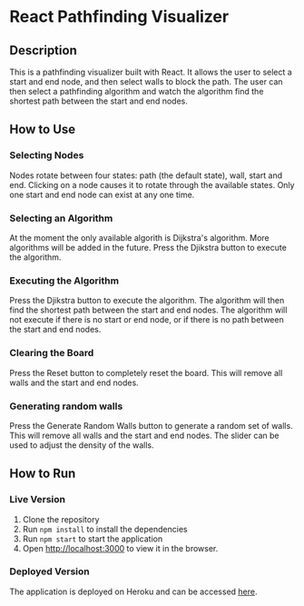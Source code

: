 # React Pathfinding Visualizer

## Description
This is a pathfinding visualizer built with React. It allows the user to select a start and end node, and then select walls to block the path. The user can then select a pathfinding algorithm and watch the algorithm find the shortest path between the start and end nodes.

## How to Use

### Selecting Nodes
Nodes rotate between four states: path (the default state), wall, start and end. Clicking on a node causes it to rotate through the available states. Only one start and end node can exist at any one time.

### Selecting an Algorithm
At the moment the only available algorith is Dijkstra's algorithm. More algorithms will be added in the future. Press the Djikstra button to execute the algorithm.

### Executing the Algorithm
Press the Djikstra button to execute the algorithm. The algorithm will then find the shortest path between the start and end nodes. The algorithm will not execute if there is no start or end node, or if there is no path between the start and end nodes.

### Clearing the Board
Press the Reset button to completely reset the board. This will remove all walls and the start and end nodes.

### Generating random walls
Press the Generate Random Walls button to generate a random set of walls. This will remove all walls and the start and end nodes. The slider can be used to adjust the density of the walls.

## How to Run
### Live Version
1. Clone the repository
2. Run `npm install` to install the dependencies
3. Run `npm start` to start the application
4. Open [http://localhost:3000](http://localhost:3000) to view it in the browser.

### Deployed Version
The application is deployed on Heroku and can be accessed [here](https://react-pathfinding-two.vercel.app/).